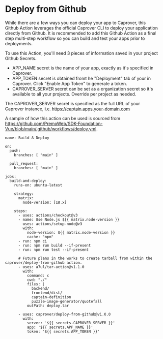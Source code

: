 # Deploy from Github

While there are a few ways you can deploy your app to Caprover, this Github Action leverages the official Caprover CLI to deploy your application directly from Github. It is recommended to add this Github Action as a final step multi-step workflow so you can build and test your apps prior to deployments.

To use this Action, you'll need 3 pieces of information saved in your project Github Secrets.

- APP_NAME secret is the name of your app, exactly as it's specified in Caprover.
- APP_TOKEN secret is obtained fromt he "Deployment" tab of your in Caprover. Click "Enable App Token" to generate a token.
- CAPROVER_SERVER secret can be set as a organization secret so it's available to all your projects. Override per project as needed.

The CAPROVER_SERVER secret is specified as the full URL of your Caprover instance, i.e. https://captain.apps.your-domain.com

A sample of how this action can be used is sourced from https://github.com/PremoWeb/SDK-Foundation-Vue/blob/main/.github/workflows/deploy.yml.

```
name: Build & Deploy

on:
  push:
    branches: [ "main" ]

  pull_request:
    branches: [ "main" ]

jobs:
  build-and-deploy:
    runs-on: ubuntu-latest

    strategy:
      matrix:
        node-version: [18.x]

    steps:
      - uses: actions/checkout@v3
      - name: Use Node.js ${{ matrix.node-version }}
        uses: actions/setup-node@v3
        with:
          node-version: ${{ matrix.node-version }}
          cache: "npm"
      - run: npm ci
      - run: npm run build --if-present
      - run: npm run test --if-present

      # Future plans in the works to create tarball from within the caprover/deploy-from-github action.
      - uses: a7ul/tar-action@v1.1.0
        with:
          command: c
          cwd: "./"
          files: |
            backend/
            frontend/dist/
            captain-definition
            puzzle-image-generator/quotefall
          outPath: deploy.tar

      - uses: caprover/deploy-from-github@v1.0.0
        with:
          server: '${{ secrets.CAPROVER_SERVER }}'
          app: '${{ secrets.APP_NAME }}'
          token: '${{ secrets.APP_TOKEN }}'

```

